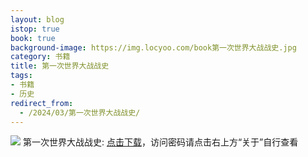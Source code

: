 ```yaml
---
layout: blog
istop: true
book: true
background-image: https://img.locyoo.com/book第一次世界大战战史.jpg
category: 书籍
title: 第一次世界大战战史
tags:
- 书籍
- 历史
redirect_from:
  - /2024/03/第一次世界大战战史/
---
```

![](https://img.locyoo.com/book第一次世界大战战史.jpg)
第一次世界大战战史: <a name = "ref1" href="https://url18.ctfile.com/f/50983618-1041255103-0d5aed?p=3619">点击下载</a>，访问密码请点击右上方“关于”自行查看